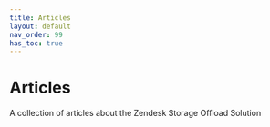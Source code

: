 ```yaml
---
title: Articles
layout: default
nav_order: 99
has_toc: true
---
```


# Articles

A collection of articles about the Zendesk Storage Offload Solution
